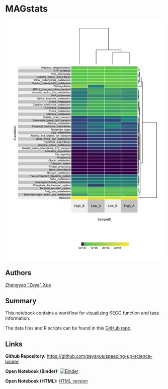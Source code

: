 # MAGstats

![Final visualization](img/taxa-and-function-summary.png)

## Authors

[Zhengyao "Zeya" Xue](https://orcid.org/0000-0002-4930-8212)

## Summary

This notebook contains a workflow for visualizing KEGG function and taxa information.

The data files and R scripts can be found in this [GitHub repo](https://github.com/zeyaxue/speeding-up-science-binder).

## Links

**Github Repository:** <https://github.com/zeyaxue/speeding-up-science-binder>

**Open Notebook (Binder):** [![Binder](http://mybinder.org/badge_logo.svg)](https://mybinder.org/v2/gh/zeyaxue/speeding-up-science-binder/master?urlpath=rstudio)

**Open Notebook (HTML):** [HTML version](taxa-and-function-summary-notebook.html)

